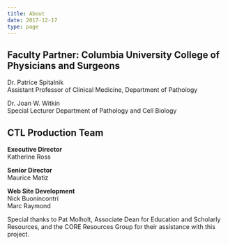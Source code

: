 ```yaml
---
title: About
date: 2017-12-17
type: page
---
```

<div class="pagecontentbody">
<h2>Faculty Partner: Columbia University College of Physicians and Surgeons</h2>

<p>Dr. Patrice Spitalnik<br>
Assistant Professor of Clinical Medicine, Department of Pathology</p>

<p>Dr. Joan W. Witkin<br>
Special Lecturer Department of Pathology and Cell Biology</p>


<h2><span class="caps">CTL</span> Production Team</h2>

<p><b>Executive Director</b><br>
Katherine Ross</p>

<p><b>Senior Director</b><br>
Maurice Matiz</p>

<p><b>Web Site Development</b><br>
Nick Buonincontri</br>
Marc Raymond</p>

<p>Special thanks to Pat Molholt, Associate Dean for Education and Scholarly Resources, and the <span class="caps">CORE</span> Resources Group for their assistance with this project.</p>
</div>
